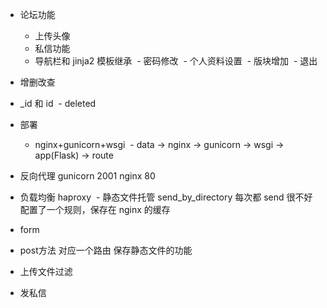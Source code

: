 - 论坛功能

  - 上传头像
  - 私信功能
  - 导航栏和 jinja2 模板继承
  - 密码修改
  - 个人资料设置
  - 版块增加
  - 退出
- 增删改查
- _id 和 id
  - deleted
- 部署
  - nginx+gunicorn+wsgi
  - data -> nginx -> gunicorn -> wsgi -> app(Flask) -> route
- 反向代理 gunicorn 2001 nginx 80
- 负载均衡 haproxy
  - 静态文件托管 send_by_directory 每次都 send 很不好 配置了一个规则，保存在 nginx 的缓存
- form
- post方法 对应一个路由 保存静态文件的功能
- 上传文件过滤
- 发私信
